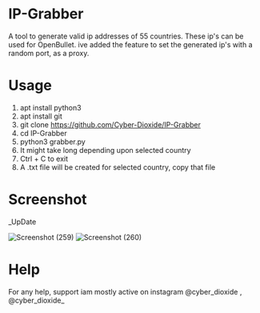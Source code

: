 # IP-Grabber
A tool to generate valid ip addresses of 55 countries. These ip's can be used for OpenBullet. ive added the feature to set the generated ip's with a random port, as a proxy.

# Usage
1. apt install python3
2. apt install git
3. git clone https://github.com/Cyber-Dioxide/IP-Grabber
4. cd IP-Grabber
5. python3 grabber.py
6. It might take long depending upon selected country
7. Ctrl + C to exit
8. A .txt file will be created for selected country, copy that file

# Screenshot
_UpDate

![Screenshot (259)](https://user-images.githubusercontent.com/93708296/160671448-081a30d7-9965-4429-bbd3-f5f84abca071.png)
![Screenshot (260)](https://user-images.githubusercontent.com/93708296/160671462-377bfd53-2c02-4cc9-a29b-c0d7771a371e.png)

# Help
For any help, support iam mostly active on instagram @cyber_dioxide , @cyber_dioxide_
